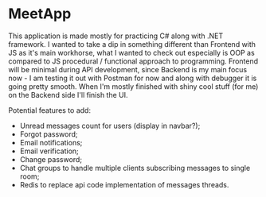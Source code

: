 # MeetApp
This application is made mostly for practicing C# along with .NET framework. I wanted to take a dip in something different than Frontend with JS as it's main workhorse, what I wanted to check out especially is OOP as compared to JS procedural / functional approach to programming. 
Frontend will be minimal during API development, since Backend is my main focus now - I am testing it out with Postman for now and along with debugger it is going pretty smooth. When I'm mostly finished with shiny cool stuff (for me) on the Backend side I'll finish the UI.

Potential features to add:
- Unread messages count for users (display in navbar?);
- Forgot password;
- Email notifications;
- Email verification;
- Change password;
- Chat groups to handle multiple clients subscribing messages to single room;
- Redis to replace api code implementation of messages threads.
